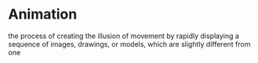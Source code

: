 # Animation
the process of creating the illusion of movement by rapidly displaying a sequence of images, drawings, or models, which are slightly different from one
